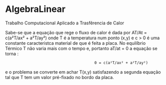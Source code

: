 # AlgebraLinear
Trabalho Computacional Aplicado a Trasfêrencia de Calor

Sabe-se que a equação que rege o fluxo de calor é dada por AT/At = c(a²T/ax² + a²T/ay²) onde T é a temperatura
num ponto (x,y) e c > 0 é uma constante caracteristca material de que é feita a placa. No equilíbrio Térmico T não varia mais com
o tempo e, portanto aT/at = 0 a equação se torna :
        
                                            0 = c(a²T/ax² + a²T/ay²)
e o problema se converte em achar  T(x,y)  satisfazendo a segunda equação tal que T tem um valor pré-fixado no bordo da placa.
   
